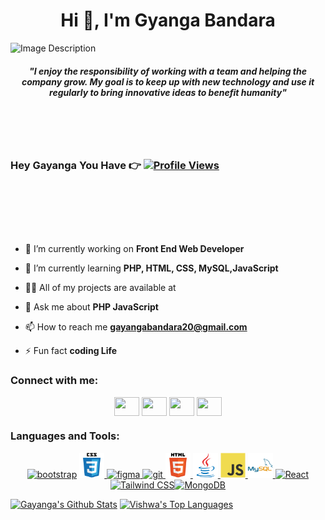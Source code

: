 <h1 align="center">Hi 👋, I'm Gyanga Bandara</h1>

<img src="https://docs.ionos.space/assets/static/githubactions-cover.bd64798.c7f7a2d8af766db355fafb89a83091c2.png"  alt="Image Description" >


<h5 align="center">"I enjoy the responsibility of working with a team and helping the company grow. My goal is to keep up with new technology and use it regularly to bring innovative ideas to benefit humanity"</h5><br>
<br><br>

<h3>Hey Gayanga You Have 👉 <a href="https://github.com/GayangaBandara" target="_blank" rel="noopener" >
  <img src="https://komarev.com/ghpvc/?username=GayangaBandara&style=for-the-badge" alt="Profile Views" style="max-width: 100;"> </a>
</h3>

<p align="center"> <img src="" alt="" /> </p>

<p align="center"> <a href=""><img src="" alt="" /></a> </p>

<p align="center"> <a href="" target="blank"><img src="" alt="" /></a> </p>

- 🔭 I’m currently working on **Front End Web Developer**

- 🌱 I’m currently learning **PHP, HTML, CSS, MySQL,JavaScript**

- 👨‍💻 All of my projects are available at 

- 💬 Ask me about **PHP JavaScript**

- 📫 How to reach me **gayangabandara20@gmail.com**

- ⚡ Fun fact **coding Life**

<h3 align="left">Connect with me:</h3>
<p align="center">
<a href="https://www.linkedin.com/in/gayanga-bandara" target="blank"><img align="center" src="https://raw.githubusercontent.com/rahuldkjain/github-profile-readme-generator/master/src/images/icons/Social/linked-in-alt.svg" alt="" height="30" width="40" /></a>
<a href="https://www.twitter.com/Gayanga20" target="blank"><img align="center" src="https://img.freepik.com/free-vector/twitter-new-2023-x-logo-white-background-vector_1017-45422.jpg?size=338&ext=jpg&ga=GA1.1.1700460183.1712793600&semt=ais" alt="" height="30" width="40" /></a>
<a href="https://www.facebook.com/profile.php?id=100068891631401&mibextid=ZbWKwL" target="blank"><img align="center" src="https://raw.githubusercontent.com/rahuldkjain/github-profile-readme-generator/master/src/images/icons/Social/facebook.svg" target="blank" alt="" height="30" width="40" /></a>
<a href="https://https://www.instagram.com/gayanga_bandara?igsh=MXVscXYwZXNsemNvaw=="><img align="center" src="https://raw.githubusercontent.com/rahuldkjain/github-profile-readme-generator/master/src/images/icons/Social/instagram.svg" alt="" height="30" width="40" /></a>
</p>

<h3 align="left">Languages and Tools:</h3>
<p align="center">  <a href="https://getbootstrap.com" target="_blank" rel="noreferrer"><img src="https://getbootstrap.com/docs/5.1/assets/brand/bootstrap-logo.svg" alt="bootstrap" width="40" height="40"/></a>
<a href="https://www.w3schools.com/css/" target="_blank" rel="noreferrer"> <img src="https://raw.githubusercontent.com/devicons/devicon/master/icons/css3/css3-original-wordmark.svg" alt="css3" width="40" height="40"/> </a> <a href="https://www.figma.com/" target="_blank" rel="noreferrer"> <img src="https://www.vectorlogo.zone/logos/figma/figma-icon.svg" alt="figma" width="40" height="40"/> </a> <a href="https://git-scm.com/" target="_blank" rel="noreferrer"> <img src="https://www.vectorlogo.zone/logos/git-scm/git-scm-icon.svg" alt="git" width="40" height="40"/> </a> <a href="https://www.w3.org/html/" target="_blank" rel="noreferrer"> <img src="https://raw.githubusercontent.com/devicons/devicon/master/icons/html5/html5-original-wordmark.svg" alt="html5" width="40" height="40"/> </a> <a href="https://www.java.com" target="_blank" rel="noreferrer"> <img src="https://raw.githubusercontent.com/devicons/devicon/master/icons/java/java-original.svg" alt="java" width="40" height="40"/> </a> <a href="https://developer.mozilla.org/en-US/docs/Web/JavaScript" target="_blank" rel="noreferrer"> <img src="https://raw.githubusercontent.com/devicons/devicon/master/icons/javascript/javascript-original.svg" alt="javascript" width="40" height="40"/> </a>  <a href="https://www.mysql.com/" target="_blank" rel="noreferrer"> <img src="https://raw.githubusercontent.com/devicons/devicon/master/icons/mysql/mysql-original-wordmark.svg" alt="mysql" width="40" height="40"/> <a href="https://react.dev/" target="_blank" rel="noreferrer"><img src="https://upload.wikimedia.org/wikipedia/commons/3/30/React_Logo_SVG.svg" alt="React" width="40" height="40"/></a> <a href="https://tailwindcss.com/" target="_blank" rel="noreferrer"><img src="https://upload.wikimedia.org/wikipedia/commons/thumb/d/d5/Tailwind_CSS_Logo.svg/2560px-Tailwind_CSS_Logo.svg.png" alt="Tailwind CSS" width="40" height="40"/></a><a href="https://www.mongodb.com/" target="_blank" rel="noreferrer"><img src="https://www.desuvit.com/wp-content/uploads/2021/03/mongodb-icon.png" alt="MongoDB" width="40" height="40"/></a></p>


<!--   <img align="center" width="300" height="250" src="https://github-readme-stats.vercel.app/api?username=ishannikeshalanawarathna&show_icons=true&locale=en" alt="ishannikeshalanawarathna" />&nbsp; -->
  <!-- <img align="center" width="1000" height="400" src="" alt="" />&nbsp; -->
<!--   <img align="center" width="300" height="120" src="https://github-readme-stats.vercel.app/api/top-langs?username=ishannikeshalanawarathna&show_icons=true&locale=en&layout=compact" alt="ishannikeshalanawarathna" /> -->

<a href="https://github.com/GayangaBandara"><img alt="Gayanga's Github Stats" src="https://denvercoder1-github-readme-stats.vercel.app/api?username=Vishwaschandrasekara5&show_icons=true&count_private=true&theme=react&border_color=7F3FBF&bg_color=0D1117&title_color=F85D7F&icon_color=F8D866" height="192px" width="49.5%"/></a>
 <a href="https://github.com/GayangaBandara"><img alt="Vishwa's Top Languages" src="https://denvercoder1-github-readme-stats.vercel.app/api/top-langs/?username=Vishwaschandrasekara5&langs_count=8&layout=compact&theme=react&border_color=7F3FBF&bg_color=0D1117&title_color=F85D7F&icon_color=F8D866" height="192px" width="49.5%"/></a>
